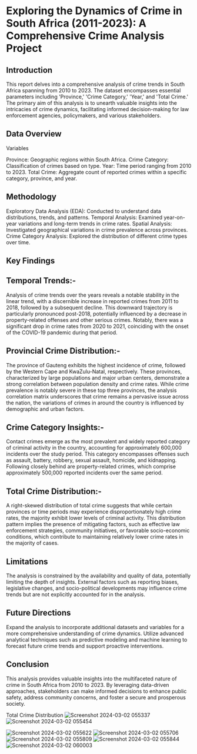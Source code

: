 # Exploring the Dynamics of Crime in South Africa (2011-2023): A Comprehensive Crime Analysis Project
## Introduction

This report delves into a comprehensive analysis of crime trends in South Africa spanning from 2010 to 2023. The dataset encompasses essential parameters including 'Province,' 'Crime Category,' 'Year,' and 'Total Crime.' The primary aim of this analysis is to unearth valuable insights into the intricacies of crime dynamics, facilitating informed decision-making for law enforcement agencies, policymakers, and various stakeholders.

## Data Overview

Variables

Province: Geographic regions within South Africa.
Crime Category: Classification of crimes based on type.
Year: Time period ranging from 2010 to 2023.
Total Crime: Aggregate count of reported crimes within a specific category, province, and year.


## Methodology
Exploratory Data Analysis (EDA): Conducted to understand data distributions, trends, and patterns.
Temporal Analysis: Examined year-on-year variations and long-term trends in crime rates.
Spatial Analysis: Investigated geographical variations in crime prevalence across provinces.
Crime Category Analysis: Explored the distribution of different crime types over time.

## Key Findings

## Temporal Trends:-

Analysis of crime trends over the years reveals a notable stability in the linear trend, with a discernible increase in reported crimes from 2011 to 2018, followed by a subsequent decline. This downward trajectory is particularly pronounced post-2018, potentially influenced by a decrease in property-related offenses and other serious crimes. Notably, there was a significant drop in crime rates from 2020 to 2021, coinciding with the onset of the COVID-19 pandemic during that period.

## Provincial Crime Distribution:-

The province of Gauteng exhibits the highest incidence of crime, followed by the Western Cape and KwaZulu-Natal, respectively. These provinces, characterized by large populations and major urban centers, demonstrate a strong correlation between population density and crime rates. While crime prevalence is notably severe in these top three provinces, the analysis correlation matrix underscores that crime remains a pervasive issue across the nation, the variations of crimes in around the country is influenced by demographic and urban factors.

## Crime Category Insights:-

Contact crimes emerge as the most prevalent and widely reported category of criminal activity in the country, accounting for approximately 600,000 incidents over the study period. This category encompasses offenses such as assault, battery, robbery, sexual assault, homicide, and kidnapping. Following closely behind are property-related crimes, which comprise approximately 500,000 reported incidents over the same period.

## Total Crime Distribution:-

A right-skewed distribution of total crime suggests that while certain provinces or time periods may experience disproportionately high crime rates, the majority exhibit lower levels of criminal activity. This distribution pattern implies the presence of mitigating factors, such as effective law enforcement strategies, community initiatives, or favorable socio-economic conditions, which contribute to maintaining relatively lower crime rates in the majority of cases.


## Limitations
The analysis is constrained by the availability and quality of data, potentially limiting the depth of insights.
External factors such as reporting biases, legislative changes, and socio-political developments may influence crime trends but are not explicitly accounted for in the analysis.

## Future Directions
Expand the analysis to incorporate additional datasets and variables for a more comprehensive understanding of crime dynamics.
Utilize advanced analytical techniques such as predictive modeling and machine learning to forecast future crime trends and support proactive interventions.

## Conclusion
This analysis provides valuable insights into the multifaceted nature of crime in South Africa from 2010 to 2023. By leveraging data-driven approaches, stakeholders can make informed decisions to enhance public safety, address community concerns, and foster a secure and prosperous society.


Total Crime Distribution
![Screenshot 2024-03-02 055337](https://github.com/SaneleM0612/South-African-Crime-Analysis-2010-2013/assets/148612772/530190d4-a010-4814-a7d8-db79ce50c9ef)
![Screenshot 2024-03-02 055454](https://github.com/SaneleM0612/South-African-Crime-Analysis-2010-2013/assets/148612772/7a191c52-be55-4199-b0fa-ef60b6ddd1ac)

![Screenshot 2024-03-02 055622](https://github.com/SaneleM0612/South-African-Crime-Analysis-2010-2013/assets/148612772/d7692d44-d7d2-40c0-9595-53595b23e172)
![Screenshot 2024-03-02 055706](https://github.com/SaneleM0612/South-African-Crime-Analysis-2010-2013/assets/148612772/0ae10c2f-b422-465e-a729-7d4e45df4c9d)
![Screenshot 2024-03-02 055809](https://github.com/SaneleM0612/South-African-Crime-Analysis-2010-2013/assets/148612772/71468010-5812-461e-ab95-09aeb4451276)
![Screenshot 2024-03-02 055844](https://github.com/SaneleM0612/South-African-Crime-Analysis-2010-2013/assets/148612772/800e0c12-d558-4a44-8dcb-9099034afab6)
![Screenshot 2024-03-02 060003](https://github.com/SaneleM0612/South-African-Crime-Analysis-2010-2013/assets/148612772/29ccd398-c490-468d-b927-9bedd5a36a4b)




